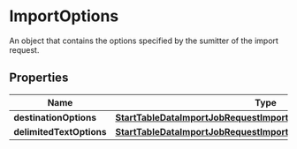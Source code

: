 

# ImportOptions

An object that contains the options specified by the sumitter of the import request.

## Properties

| Name | Type | Description | Notes |
|------------ | ------------- | ------------- | -------------|
|**destinationOptions** | [**StartTableDataImportJobRequestImportOptionsDestinationOptions**](StartTableDataImportJobRequestImportOptionsDestinationOptions.md) |  |  [optional] |
|**delimitedTextOptions** | [**StartTableDataImportJobRequestImportOptionsDelimitedTextOptions**](StartTableDataImportJobRequestImportOptionsDelimitedTextOptions.md) |  |  [optional] |




